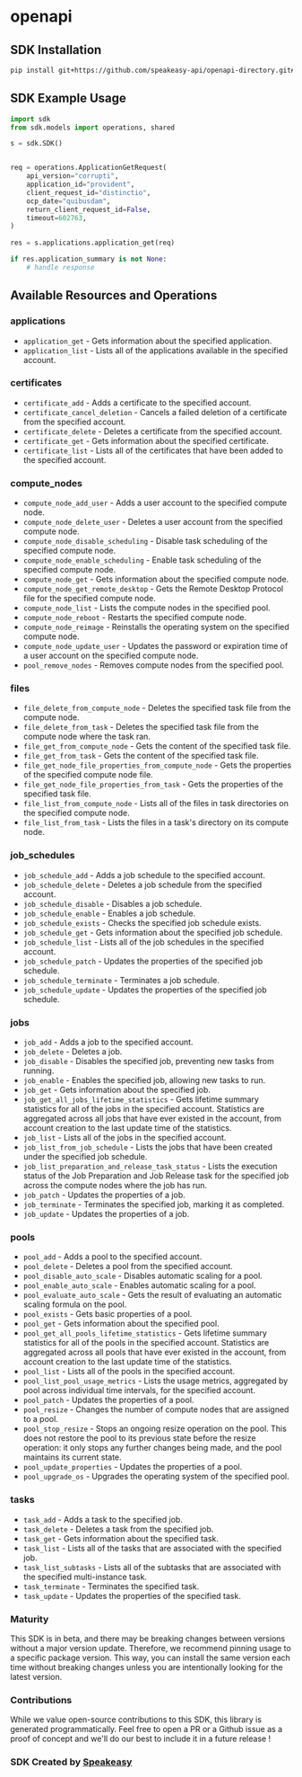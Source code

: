 # openapi

<!-- Start SDK Installation -->
## SDK Installation

```bash
pip install git+https://github.com/speakeasy-api/openapi-directory.git#subdirectory=SDKs/windows.net/batch-BatchService/2015-12-01.2.2/python
```
<!-- End SDK Installation -->

## SDK Example Usage
<!-- Start SDK Example Usage -->
```python
import sdk
from sdk.models import operations, shared

s = sdk.SDK()


req = operations.ApplicationGetRequest(
    api_version="corrupti",
    application_id="provident",
    client_request_id="distinctio",
    ocp_date="quibusdam",
    return_client_request_id=False,
    timeout=602763,
)
    
res = s.applications.application_get(req)

if res.application_summary is not None:
    # handle response
```
<!-- End SDK Example Usage -->

<!-- Start SDK Available Operations -->
## Available Resources and Operations


### applications

* `application_get` - Gets information about the specified application.
* `application_list` - Lists all of the applications available in the specified account.

### certificates

* `certificate_add` - Adds a certificate to the specified account.
* `certificate_cancel_deletion` - Cancels a failed deletion of a certificate from the specified account.
* `certificate_delete` - Deletes a certificate from the specified account.
* `certificate_get` - Gets information about the specified certificate.
* `certificate_list` - Lists all of the certificates that have been added to the specified account.

### compute_nodes

* `compute_node_add_user` - Adds a user account to the specified compute node.
* `compute_node_delete_user` - Deletes a user account from the specified compute node.
* `compute_node_disable_scheduling` - Disable task scheduling of the specified compute node.
* `compute_node_enable_scheduling` - Enable task scheduling of the specified compute node.
* `compute_node_get` - Gets information about the specified compute node.
* `compute_node_get_remote_desktop` - Gets the Remote Desktop Protocol file for the specified compute node.
* `compute_node_list` - Lists the compute nodes in the specified pool.
* `compute_node_reboot` - Restarts the specified compute node.
* `compute_node_reimage` - Reinstalls the operating system on the specified compute node.
* `compute_node_update_user` - Updates the password or expiration time of a user account on the specified compute node.
* `pool_remove_nodes` - Removes compute nodes from the specified pool.

### files

* `file_delete_from_compute_node` - Deletes the specified task file from the compute node.
* `file_delete_from_task` - Deletes the specified task file from the compute node where the task ran.
* `file_get_from_compute_node` - Gets the content of the specified task file.
* `file_get_from_task` - Gets the content of the specified task file.
* `file_get_node_file_properties_from_compute_node` - Gets the properties of the specified compute node file.
* `file_get_node_file_properties_from_task` - Gets the properties of the specified task file.
* `file_list_from_compute_node` - Lists all of the files in task directories on the specified compute node.
* `file_list_from_task` - Lists the files in a task's directory on its compute node.

### job_schedules

* `job_schedule_add` - Adds a job schedule to the specified account.
* `job_schedule_delete` - Deletes a job schedule from the specified account.
* `job_schedule_disable` - Disables a job schedule.
* `job_schedule_enable` - Enables a job schedule.
* `job_schedule_exists` - Checks the specified job schedule exists.
* `job_schedule_get` - Gets information about the specified job schedule.
* `job_schedule_list` - Lists all of the job schedules in the specified account.
* `job_schedule_patch` - Updates the properties of the specified job schedule.
* `job_schedule_terminate` - Terminates a job schedule.
* `job_schedule_update` - Updates the properties of the specified job schedule.

### jobs

* `job_add` - Adds a job to the specified account.
* `job_delete` - Deletes a job.
* `job_disable` - Disables the specified job, preventing new tasks from running.
* `job_enable` - Enables the specified job, allowing new tasks to run.
* `job_get` - Gets information about the specified job.
* `job_get_all_jobs_lifetime_statistics` - Gets lifetime summary statistics for all of the jobs in the specified account. Statistics are aggregated across all jobs that have ever existed in the account, from account creation to the last update time of the statistics.
* `job_list` - Lists all of the jobs in the specified account.
* `job_list_from_job_schedule` - Lists the jobs that have been created under the specified job schedule.
* `job_list_preparation_and_release_task_status` - Lists the execution status of the Job Preparation and Job Release task for the specified job across the compute nodes where the job has run.
* `job_patch` - Updates the properties of a job.
* `job_terminate` - Terminates the specified job, marking it as completed.
* `job_update` - Updates the properties of a job.

### pools

* `pool_add` - Adds a pool to the specified account.
* `pool_delete` - Deletes a pool from the specified account.
* `pool_disable_auto_scale` - Disables automatic scaling for a pool.
* `pool_enable_auto_scale` - Enables automatic scaling for a pool.
* `pool_evaluate_auto_scale` - Gets the result of evaluating an automatic scaling formula on the pool.
* `pool_exists` - Gets basic properties of a pool.
* `pool_get` - Gets information about the specified pool.
* `pool_get_all_pools_lifetime_statistics` - Gets lifetime summary statistics for all of the pools in the specified account. Statistics are aggregated across all pools that have ever existed in the account, from account creation to the last update time of the statistics.
* `pool_list` - Lists all of the pools in the specified account.
* `pool_list_pool_usage_metrics` - Lists the usage metrics, aggregated by pool across individual time intervals, for the specified account.
* `pool_patch` - Updates the properties of a pool.
* `pool_resize` - Changes the number of compute nodes that are assigned to a pool.
* `pool_stop_resize` - Stops an ongoing resize operation on the pool. This does not restore the pool to its previous state before the resize operation: it only stops any further changes being made, and the pool maintains its current state.
* `pool_update_properties` - Updates the properties of a pool.
* `pool_upgrade_os` - Upgrades the operating system of the specified pool.

### tasks

* `task_add` - Adds a task to the specified job.
* `task_delete` - Deletes a task from the specified job.
* `task_get` - Gets information about the specified task.
* `task_list` - Lists all of the tasks that are associated with the specified job.
* `task_list_subtasks` - Lists all of the subtasks that are associated with the specified multi-instance task.
* `task_terminate` - Terminates the specified task.
* `task_update` - Updates the properties of the specified task.
<!-- End SDK Available Operations -->

### Maturity

This SDK is in beta, and there may be breaking changes between versions without a major version update. Therefore, we recommend pinning usage
to a specific package version. This way, you can install the same version each time without breaking changes unless you are intentionally
looking for the latest version.

### Contributions

While we value open-source contributions to this SDK, this library is generated programmatically.
Feel free to open a PR or a Github issue as a proof of concept and we'll do our best to include it in a future release !

### SDK Created by [Speakeasy](https://docs.speakeasyapi.dev/docs/using-speakeasy/client-sdks)

